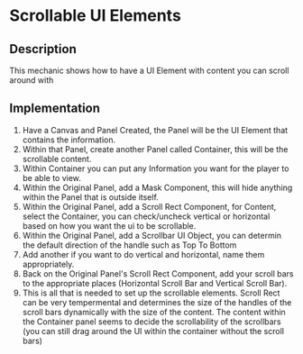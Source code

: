 # Scrollable UI Elements
## Description
This mechanic shows how to have a UI Element with content you can scroll around with

## Implementation
1. Have a Canvas and Panel Created, the Panel will be the UI Element that contains the information.
2. Within that Panel, create another Panel called Container, this will be the scrollable content.
3. Within Container you can put any Information you want for the player to be able to view.
4. Within the Original Panel, add a Mask Component, this will hide anything within the Panel that is outside itself.
5. Within the Original Panel, add a Scroll Rect Component, for Content, select the Container, you can check/uncheck vertical or horizontal based on how you want the ui to be scrollable.
6. Within the Original Panel, add a Scrollbar UI Object, you can determin the default direction of the handle such as Top To Bottom
7. Add another if you want to do vertical and horizontal, name them appropriately.
8. Back on the Original Panel's Scroll Rect Component, add your scroll bars to the appropriate places (Horizontal Scroll Bar and Vertical Scroll Bar).
9. This is all that is needed to set up the scrollable elements. Scroll Rect can be very tempermental and determines the size of the handles of the scroll bars dynamically with the size of the content.
The content within the Container panel seems to decide the scrollability of the scrollbars (you can still drag around the UI within the container without the scroll bars)